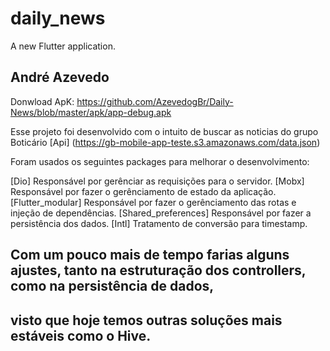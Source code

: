 # daily_news

A new Flutter application.

## André Azevedo

Donwload ApK: https://github.com/AzevedogBr/Daily-News/blob/master/apk/app-debug.apk

Esse projeto foi desenvolvido com o intuito de buscar as noticias do grupo Boticário [Api] (https://gb-mobile-app-teste.s3.amazonaws.com/data.json)

Foram usados os seguintes packages para melhorar o desenvolvimento:

[Dio] Responsável por gerênciar as requisições para o servidor.
[Mobx] Responsável por fazer o gerênciamento de estado da aplicação.
[Flutter_modular] Responsável por fazer o gerênciamento das rotas e injeção de dependências.
[Shared_preferences] Responsável por fazer a persistência dos dados.
[Intl] Tratamento de conversão para timestamp.


## Com um pouco mais de tempo farias alguns ajustes, tanto na estruturação dos controllers, como na persistência de dados,
## visto que hoje temos outras soluções mais estáveis como o Hive.


